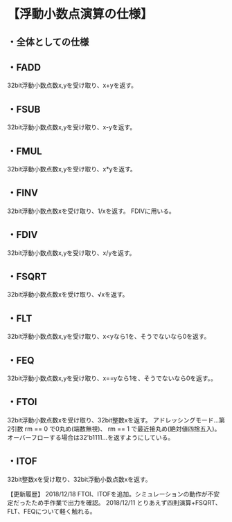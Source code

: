 # 【浮動小数点演算の仕様】

## ・全体としての仕様

## ・FADD
32bit浮動小数点数x,yを受け取り、x+yを返す。

## ・FSUB
32bit浮動小数点数x,yを受け取り、x-yを返す。

## ・FMUL
32bit浮動小数点数x,yを受け取り、x*yを返す。

## ・FINV
32bit浮動小数点数xを受け取り、1/xを返す。
FDIVに用いる。

## ・FDIV
32bit浮動小数点数x,yを受け取り、x/yを返す。

## ・FSQRT
32bit浮動小数点数xを受け取り、√xを返す。

## ・FLT
32bit浮動小数点数x,yを受け取り、x<yなら1を、そうでないなら0を返す。

## ・FEQ
32bit浮動小数点数x,yを受け取り、x==yなら1を、そうでないなら0を返す。。

## ・FTOI
32bit浮動小数点数xを受け取り、32bit整数xを返す。
アドレッシングモード…第2引数 rm == 0 で0丸め(端数無視)、 rm == 1 で最近接丸め(絶対値四捨五入)。
オーバーフローする場合は32'b1111…を返すようにしている。

## ・ITOF
32bit整数xを受け取り、32bit浮動小数点数xを返す。


【更新履歴】
2018/12/18   FTOI、ITOFを追加。シミュレーションの動作が不安定だったため手作業で出力を確認。
2018/12/11   とりあえず四則演算+FSQRT、FLT、FEQについて軽く触れる。
